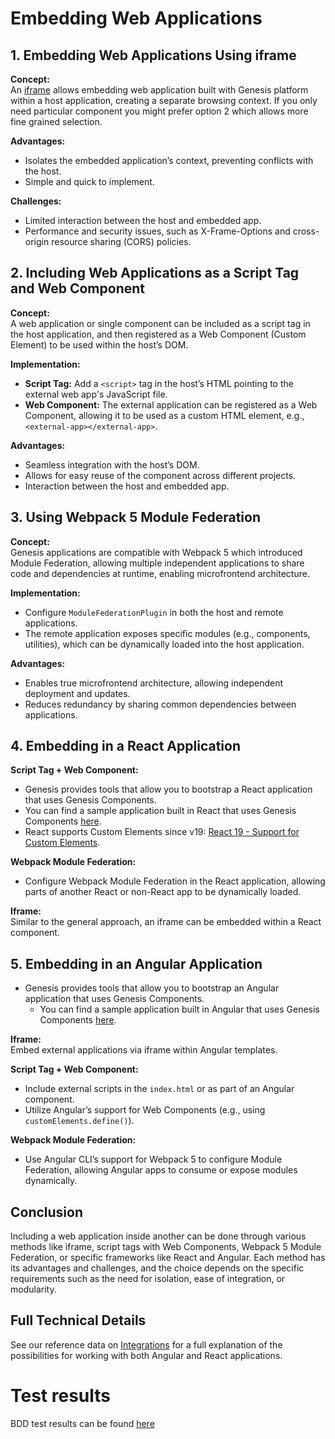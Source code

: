 # Embedding Web Applications

## 1. Embedding Web Applications Using iframe

**Concept:**  
An [iframe](https://developer.mozilla.org/en-US/docs/Web/HTML/Element/iframe) allows embedding web application built with Genesis platform within a host application, creating a separate browsing context. If you only need particular component you might prefer option 2 which allows more fine grained selection.

**Advantages:**
- Isolates the embedded application’s context, preventing conflicts with the host.
- Simple and quick to implement.

**Challenges:**
- Limited interaction between the host and embedded app.
- Performance and security issues, such as X-Frame-Options and cross-origin resource sharing (CORS) policies.

## 2. Including Web Applications as a Script Tag and Web Component

**Concept:**  
A web application or single component can be included as a script tag in the host application, and then registered as a Web Component (Custom Element) to be used within the host’s DOM.

**Implementation:**
- **Script Tag:** Add a `<script>` tag in the host’s HTML pointing to the external web app's JavaScript file.
- **Web Component:** The external application can be registered as a Web Component, allowing it to be used as a custom HTML element, e.g., `<external-app></external-app>`.

**Advantages:**
- Seamless integration with the host’s DOM.
- Allows for easy reuse of the component across different projects.
- Interaction between the host and embedded app.

## 3. Using Webpack 5 Module Federation

**Concept:**  
Genesis applications are compatible with Webpack 5 which introduced Module Federation, allowing multiple independent applications to share code and dependencies at runtime, enabling microfrontend architecture.

**Implementation:**
- Configure `ModuleFederationPlugin` in both the host and remote applications.
- The remote application exposes specific modules (e.g., components, utilities), which can be dynamically loaded into the host application.

**Advantages:**
- Enables true microfrontend architecture, allowing independent deployment and updates.
- Reduces redundancy by sharing common dependencies between applications.

## 4. Embedding in a React Application

**Script Tag + Web Component:**
- Genesis provides tools that allow you to bootstrap a React application that uses Genesis Components.
- You can find a sample application built in React that uses Genesis Components [here](client-react/README.md).
- React supports Custom Elements since v19: [React 19 - Support for Custom Elements](https://react.dev/blog/2024/04/25/react-19#support-for-custom-elements).

**Webpack Module Federation:**
- Configure Webpack Module Federation in the React application, allowing parts of another React or non-React app to be dynamically loaded.

**Iframe:**  
Similar to the general approach, an iframe can be embedded within a React component.

## 5. Embedding in an Angular Application

- Genesis provides tools that allow you to bootstrap an Angular application that uses Genesis Components.
    - You can find a sample application built in Angular that uses Genesis Components [here](client-angular/README.md).

**Iframe:**  
Embed external applications via iframe within Angular templates.

**Script Tag + Web Component:**
- Include external scripts in the `index.html` or as part of an Angular component.
- Utilize Angular’s support for Web Components (e.g., using `customElements.define()`).

**Webpack Module Federation:**
- Use Angular CLI’s support for Webpack 5 to configure Module Federation, allowing Angular apps to consume or expose modules dynamically.

## Conclusion

Including a web application inside another can be done through various methods like iframe, script tags with Web Components, Webpack 5 Module Federation, or specific frameworks like React and Angular. Each method has its advantages and challenges, and the choice depends on the specific requirements such as the need for isolation, ease of integration, or modularity.

## Full Technical Details

See our reference data on [Integrations](https://docs.genesis.global/docs/develop/client-capabilities/framework-integration/) for a full explanation of the possibilities for working with both Angular and React applications.
# Test results
BDD test results can be found [here](https://genesiscommunitysuccess.github.io/howto-ui-integrations-angular/test-results)
